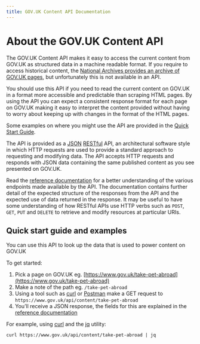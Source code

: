 ```yaml
---
title: GOV.UK Content API Documentation
---
```


# About the GOV.UK Content API

The GOV.UK Content API makes it easy to access the current content from GOV.UK as structured data in a machine readable format. If you require to access historical content, the [National Archives provides an archive of GOV.UK pages](http://webarchive.nationalarchives.gov.uk/*/https://www.gov.uk/), but unfortunately this is not available in an API.

You should use this API if you need to read the current content on GOV.UK in a format more accessible and predictable than scraping HTML pages. By using the API you can expect a consistent response format for each page on GOV.UK making it easy to interpret the content provided without having to worry about keeping up with changes in the format of the HTML pages.

Some examples on where you might use the API are provided in the [Quick Start Guide](#quick-start-guide-and-examples).

The API is provided as a [JSON](https://en.wikipedia.org/wiki/JSON) [RESTful](https://en.wikipedia.org/wiki/Representational_state_transfer) API, an architectural software style in which HTTP requests are used to provide a standard approach to requesting and modifying data. The API accepts HTTP requests and responds with JSON data containing the same published content as you see presented on GOV.UK.

Read the [reference documentation](reference.html) for a better understanding of the various endpoints made available by the API. The documentation contains further detail of the expected structure of the responses from the API and the expected use of data returned in the response. It may be useful to have some understanding of how RESTful APIs use HTTP verbs such as `POST`, `GET`,  `PUT` and `DELETE` to retrieve and modify resources at particular URIs.

## Quick start guide and examples

You can use this API to look up the data that is used to power content on GOV.UK

To get started:

 1. Pick a page on GOV.UK eg. [https://www.gov.uk/take-pet-abroad](https://www.gov.uk/take-pet-abroad)
 2. Make a note of the path eg. `/take-pet-abroad`
 3. Using a tool such as [curl](https://curl.haxx.se/) or [Postman](https://www.getpostman.com/) make a GET request to `https://www.gov.uk/api/content/take-pet-abroad`
 4. You’ll receive a JSON response, the fields for this are explained in the [reference documentation](reference.html)

For example, using [curl](https://curl.haxx.se/) and the [jq](https://stedolan.github.io/jq/) utility:

```shell
curl https://www.gov.uk/api/content/take-pet-abroad | jq
```

